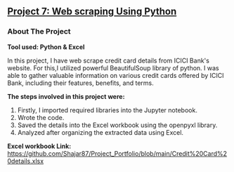 ## [Project 7: Web scraping Using Python](https://github.com/Shajar87/Project_Portfolio/blob/main/ICICI%20Credit%20Cards.ipynb)
### About The Project
**Tool used: Python & Excel**

In this project, I have web scrape credit card details from ICICI Bank's website.
For this,I utilized powerful BeautifulSoup library of python. 
I was able to gather valuable information on various credit cards offered by ICICI Bank, including their features, benefits, and terms.

**The steps involved in this project were:**
1. Firstly, I imported required libraries into the Jupyter notebook.
2. Wrote the code.
3. Saved the details into the Excel workbook using the openpyxl library.
4. Analyzed after organizing the extracted data using Excel.

**Excel workbook Link:** https://github.com/Shajar87/Project_Portfolio/blob/main/Credit%20Card%20details.xlsx
